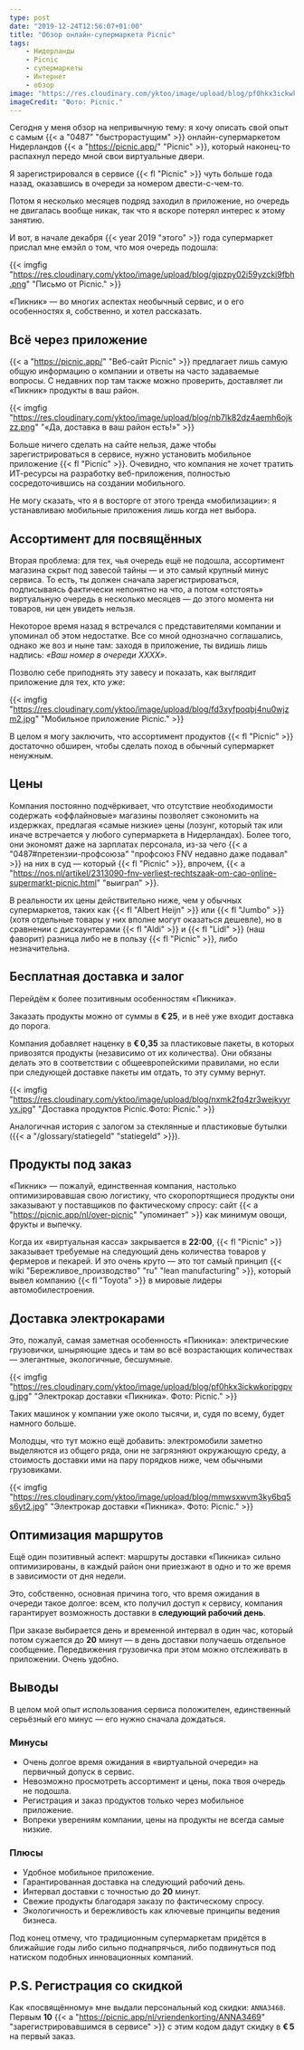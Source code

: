 ```yaml
---
type: post
date: "2019-12-24T12:56:07+01:00"
title: "Обзор онлайн-супермаркета Picnic"
tags:
    - Нидерланды
    - Picnic
    - супермаркеты
    - Интернет
    - обзор
image: "https://res.cloudinary.com/yktoo/image/upload/blog/pf0hkx3ickwkoripgpvg.jpg"
imageCredit: "Фото: Picnic."
---
```


Сегодня у меня обзор на непривычную тему: я хочу описать свой опыт с самым {{< a "0487" "быстрорастущим" >}} онлайн-супермаркетом Нидерландов {{< a "https://picnic.app/" "Picnic" >}}, который наконец-то распахнул передо мной свои виртуальные двери.

Я зарегистрировался в сервисе {{< fl "Picnic" >}} чуть больше года назад, оказавшись в очереди за номером двести-с-чем-то.

Потом я несколько месяцев подряд заходил в приложение, но очередь не двигалась вообще никак, так что я вскоре потерял интерес к этому занятию.

<!--more-->

И вот, в начале декабря {{< year 2019 "этого" >}} года супермаркет прислал мне емэйл о том, что моя очередь подошла:

{{< imgfig "https://res.cloudinary.com/yktoo/image/upload/blog/gjpzpy02i59yzcki9fbh.png" "Письмо от Picnic." >}}

«Пикник» — во многих аспектах необычный сервис, и о его особенностях я, собственно, и хотел рассказать.

## Всё через приложение

{{< a "https://picnic.app/" "Веб-сайт Picnic" >}} предлагает лишь самую общую информацию о компании и ответы на часто задаваемые вопросы. С недавних пор там также можно проверить, доставляет ли «Пикник» продукты в ваш район.

{{< imgfig "https://res.cloudinary.com/yktoo/image/upload/blog/nb7lk82dz4aemh6ojkzz.png" "«Да, доставка в ваш район есть!»" >}}

Больше ничего сделать на сайте нельзя, даже чтобы зарегистрироваться в сервисе, нужно установить мобильное приложение {{< fl "Picnic" >}}. Очевидно, что компания не хочет тратить ИТ-ресурсы на разработку веб-приложения, полностью сосредоточившись на создании мобильного.

Не могу сказать, что я в восторге от этого тренда «мобилизации»: я устанавливаю мобильные приложения лишь когда нет выбора.

## Ассортимент для посвящённых

Вторая проблема: для тех, чья очередь ещё не подошла, ассортимент магазина скрыт под завесой тайны — и это самый крупный минус сервиса. То есть, ты должен сначала зарегистрироваться, подписываясь фактически непонятно на что, а потом «отстоять» виртуальную очередь в несколько месяцев — до этого момента ни товаров, ни цен увидеть нельзя.

Некоторое время назад я встречался с представителями компании и упоминал об этом недостатке. Все со мной однозначно соглашались, однако же воз и ныне там: заходя в приложение, ты видишь лишь надпись: *«Ваш номер в очереди XXXX»*.

Позволю себе приподнять эту завесу и показать, как выглядит приложение для тех, кто *уже*:

{{< imgfig "https://res.cloudinary.com/yktoo/image/upload/blog/fd3xyfpoqbj4nu0wjzm2.jpg" "Мобильное приложение Picnic." >}}

В целом я могу заключить, что ассортимент продуктов {{< fl "Picnic" >}} достаточно обширен, чтобы сделать поход в обычный супермаркет ненужным.

## Цены

Компания постоянно подчёркивает, что отсутствие необходимости содержать «оффлайновые» магазины позволяет сэкономить на издержках, предлагая «самые низкие» цены (лозунг, который так или иначе встречается у любого супермаркета в Нидерландах). Более того, они экономят даже на зарплатах персонала, из-за чего {{< a "0487#претензии-профсоюза" "профсоюз FNV недавно даже подавал" >}} на них в суд — который {{< fl "Picnic" >}}, впрочем, {{< a "https://nos.nl/artikel/2313090-fnv-verliest-rechtszaak-om-cao-online-supermarkt-picnic.html" "выиграл" >}}.

В реальности их цены действительно ниже, чем у обычных супермаркетов, таких как {{< fl "Albert Heijn" >}} или {{< fl "Jumbo" >}} (хотя отдельные товары у них вполне могут оказаться дешевле), но в сравнении с дискаунтерами {{< fl "Aldi" >}} и {{< fl "Lidl" >}} (наш фаворит) разница либо не в пользу {{< fl "Picnic" >}}, либо незначительна.

## Бесплатная доставка и залог

Перейдём к более позитивным особенностям «Пикника».

Заказать продукты можно от суммы в **€ 25**, и в неё уже входит доставка до порога.

Компания добавляет наценку в **€ 0,35** за пластиковые пакеты, в которых привозятся продукты (независимо от их количества). Они обязаны делать это в соответствии с общеевропейскими правилами, но если при следующей доставке пакеты им отдать, то эту сумму вернут.

{{< imgfig "https://res.cloudinary.com/yktoo/image/upload/blog/nxmk2fq4zr3wejkyyryx.jpg" "Доставка продуктов Picnic.Фото: Picnic." >}}

Аналогичная история с залогом за стеклянные и пластиковые бутылки ({{< a "/glossary/statiegeld" "statiegeld" >}}).

## Продукты под заказ

«Пикник» — пожалуй, единственная компания, настолько оптимизировавшая свою логистику, что скоропортящиеся продукты они заказывают у поставщиков по фактическому спросу: сайт {{< a "https://picnic.app/nl/over-picnic" "упоминает" >}} как минимум овощи, фрукты и выпечку.

Когда их «виртуальная касса» закрывается в **22:00**, {{< fl "Picnic" >}} заказывает требуемые на следующий день количества товаров у фермеров и пекарей. И это очень круто — это тот самый принцип {{< wiki "Бережливое_производство" "ru" "lean manufacturing" >}}, который вывел компанию {{< fl "Toyota" >}} в мировые лидеры автомобилестроения.

## Доставка электрокарами

Это, пожалуй, самая заметная особенность «Пикника»: электрические грузовички, шныряющие здесь и там во всё возрастающих количествах — элегантные, экологичные, бесшумные.

{{< imgfig "https://res.cloudinary.com/yktoo/image/upload/blog/pf0hkx3ickwkoripgpvg.jpg" "Электрокар доставки «Пикника». Фото: Picnic." >}}

Таких машинок у компании уже около тысячи, и, судя по всему, будет намного больше.

Молодцы, что тут можно ещё добавить: электромобили заметно выделяются из общего ряда, они не загрязняют окружающую среду, а стоимость доставки ими на пару порядков ниже, чем обычными грузовиками.

{{< imgfig "https://res.cloudinary.com/yktoo/image/upload/blog/mmwsxwvm3ky6bq5s6yt2.jpg" "Электрокар доставки «Пикника». Фото: Picnic." >}}

## Оптимизация маршрутов

Ещё один позитивный аспект: маршруты доставки «Пикника» сильно оптимизированы, в каждый район они приезжают в одно и то же время в зависимости от дня недели.

Это, собственно, основная причина того, что время ожидания в очереди такое долгое: всем, кто получил доступ к сервису, компания гарантирует возможность доставки в **следующий рабочий день**.

При заказе выбирается день и временной интервал в один час, который потом сужается до **20** минут — в день доставки получаешь отдельное сообщение. Передвижения грузовичка при этом можно отслеживать в приложении. Очень удобно.

## Выводы

В целом мой опыт использования сервиса положителен, единственный серьёзный его минус — его нужно сначала дождаться.

### Минусы

* Очень долгое время ожидания в «виртуальной очереди» на первичный допуск в сервис.
* Невозможно просмотреть ассортимент и цены, пока твоя очередь не подошла.
* Регистрация и заказ продуктов только через мобильное приложение.
* Вопреки уверениям компании, цены на продукты не всегда самые низкие.

### Плюсы

* Удобное мобильное приложение.
* Гарантированная доставка на следующий рабочий день.
* Интервал доставки с точностью до **20** минут.
* Свежие продукты благодаря заказу по фактическому спросу.
* Экологичность и бережливость как ключевые принципы ведения бизнеса.

Под конец отмечу, что традиционным супермаркетам придётся в ближайшие годы либо сильно поднапрячься, либо подвинуться под натиском подобных инновационных компаний.

## P.S. Регистрация со скидкой

Как «посвящённому» мне выдали персональный код скидки: `ANNA3468`. Первым **10** {{< a "https://picnic.app/nl/vriendenkorting/ANNA3469" "зарегистрировавшимся в сервисе" >}} с этим кодом дадут скидку в **€ 5** на первый заказ.